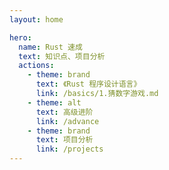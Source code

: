 ```yaml
---
layout: home

hero:
  name: Rust 速成
  text: 知识点、项目分析
  actions:
    - theme: brand
      text: 《Rust 程序设计语言》
      link: /basics/1.猜数字游戏.md
    - theme: alt
      text: 高级进阶
      link: /advance
    - theme: brand
      text: 项目分析
      link: /projects
---
```

